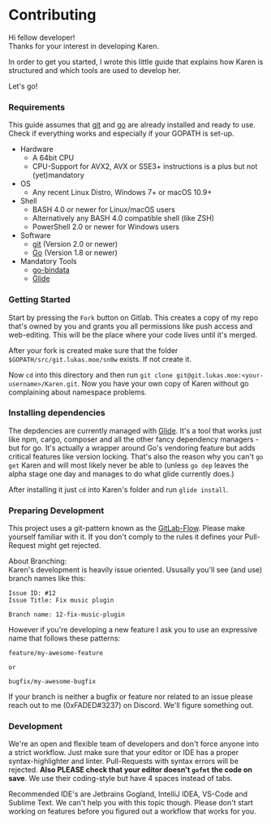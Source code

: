 # Contributing

Hi fellow developer!<br>
Thanks for your interest in developing Karen.

In order to get you started, I wrote this little guide that explains how Karen is structured and which tools are used to develop her.

Let's go!

### Requirements

This guide assumes that [git](http://git-scm.com) and [go](http://golang.org)  are already installed and ready to use. Check if everything works and especially if your GOPATH is set-up.

- Hardware
    - A 64bit CPU
    - CPU-Support for AVX2, AVX or SSE3+ instructions is a plus but not (yet)mandatory
- OS
    - Any recent Linux Distro, Windows 7+ or macOS 10.9+
- Shell
    - BASH 4.0 or newer for Linux/macOS users
    - Alternatively any BASH 4.0 compatible shell (like ZSH)
    - PowerShell 2.0 or newer for Windows users
- Software
    -  [git](http://git-scm.com) (Version 2.0 or newer)
    -  [Go](http://golang.org) (Version 1.8 or newer)
- Mandatory Tools
    - [go-bindata](https://github.com/jteeuwen/go-bindata)
    - [Glide](https://glide.sh/)

### Getting Started

Start by pressing the `Fork` button on Gitlab. This creates a copy of my repo that's owned by you and grants you all permissions like push access and web-editing. This will be the place where your code lives until it's merged.

After your fork is created make sure that the folder `$GOPATH/src/git.lukas.moe/sn0w` exists. If not create it.

Now `cd` into this directory and then run `git clone git@git.lukas.moe:<your-username>/Karen.git`. Now you have your own copy of Karen without go complaining about namespace problems.

### Installing dependencies

The depdencies are currently managed with [Glide](https://glide.sh/). It's a tool that works just like npm, cargo, composer and all the other fancy dependency managers - but for go. It's actually a wrapper around Go's vendoring feature but adds critical features like version locking. That's also the reason why you can't `go get` Karen and will most likely never be able to (unless `go dep` leaves the alpha stage one day and manages to do what glide currently does.)

After installing it just `cd` into Karen's folder and run `glide install`.

### Preparing Development

This project uses a git-pattern known as the [GitLab-Flow](https://docs.gitlab.com/ee/university/training/gitlab_flow.html). Please make yourself familiar with it. If you don't comply to the rules it defines your Pull-Request might get rejected.

About Branching:<br>
Karen's development is heavily issue oriented. Ususally you'll see (and use) branch names like this:
```
Issue ID: #12
Issue Title: Fix music plugin

Branch name: 12-fix-music-plugin
```

However if you're developing a new feature I ask you to use an expressive name that follows these patterns:

```
feature/my-awesome-feature

or

bugfix/my-awesome-bugfix
```

If your branch is neither a bugfix or feature nor related to an issue please reach out to me (0xFADED#3237) on Discord. We'll figure something out.

### Development

We're an open and flexible team of developers and don't force anyone into a strict workflow. Just make sure that your editor or IDE has a proper syntax-highlighter and linter. Pull-Requests with syntax errors will be rejected. **Also PLEASE check that your editor doesn't `gofmt` the code on save**. We use their coding-style but have 4 spaces instead of tabs.

Recommended IDE's are Jetbrains Gogland, IntelliJ IDEA, VS-Code and Sublime Text. We can't help you with this topic though. Please don't start working on features before you figured out a workflow that works for you.
